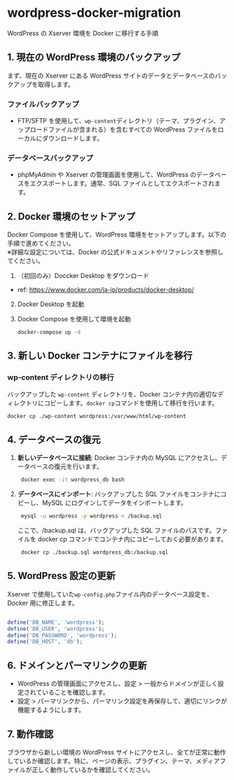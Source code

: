 # wordpress-docker-migration

WordPress の Xserver 環境を Docker に移行する手順

## 1. 現在の WordPress 環境のバックアップ

まず、現在の Xserver にある WordPress サイトのデータとデータベースのバックアップを取得します。

### ファイルバックアップ

- FTP/SFTP を使用して、`wp-content`ディレクトリ（テーマ、プラグイン、アップロードファイルが含まれる）を含むすべての WordPress ファイルをローカルにダウンロードします。

### データベースバックアップ

- phpMyAdmin や Xserver の管理画面を使用して、WordPress のデータベースをエクスポートします。通常、SQL ファイルとしてエクスポートされます。

## 2. Docker 環境のセットアップ

Docker Compose を使用して、WordPress 環境をセットアップします。以下の手順で進めてください。  
※詳細な設定については、Docker の公式ドキュメントやリファレンスを参照してください。

1. （初回のみ）Doccker Desktop をダウンロード

- ref: <https://www.docker.com/ja-jp/products/docker-desktop/>

2. Docker Desktop を起動

3. Docker Compose を使用して環境を起動

   ```bash
   docker-compose up -d
   ```

## 3. 新しい Docker コンテナにファイルを移行

### wp-content ディレクトリの移行

バックアップした `wp-content` ディレクトリを、Docker コンテナ内の適切なディレクトリにコピーします。`docker cp`コマンドを使用して移行を行います。

```bash
docker cp ./wp-content wordpress:/var/www/html/wp-content
```

## 4. データベースの復元

1. **新しいデータベースに接続**:
   Docker コンテナ内の MySQL にアクセスし、データベースの復元を行います。

   ```bash
    docker exec -it wordpress_db bash
   ```

2. **データベースにインポート**:
   バックアップした SQL ファイルをコンテナにコピーし、MySQL にログインしてデータをインポートします。

   ```bash
    mysql -u wordpress -p wordpress < /backup.sql
   ```

   ここで、/backup.sql は、バックアップした SQL ファイルのパスです。ファイルを docker cp コマンドでコンテナ内にコピーしておく必要があります。

   ```bash
    docker cp ./backup.sql wordpress_db:/backup.sql
   ```

## 5. WordPress 設定の更新

Xserver で使用していた`wp-config.php`ファイル内のデータベース設定を、Docker 用に修正します。

```php

define('DB_NAME', 'wordpress');
define('DB_USER', 'wordpress');
define('DB_PASSWORD', 'wordpress');
define('DB_HOST', 'db');

```

## 6. ドメインとパーマリンクの更新

- WordPress の管理画面にアクセスし、設定 > 一般からドメインが正しく設定されていることを確認します。
- 設定 > パーマリンクから、パーマリンク設定を再保存して、適切にリンクが機能するようにします。

## 7. 動作確認

ブラウザから新しい環境の WordPress サイトにアクセスし、全てが正常に動作しているか確認します。特に、ページの表示、プラグイン、テーマ、メディアファイルが正しく動作しているかを確認してください。
